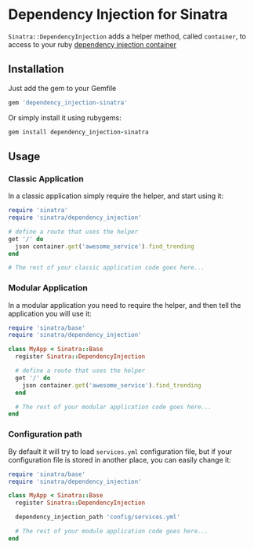 # Dependency Injection for Sinatra

`Sinatra::DependencyInjection` adds a helper method, called `container`, to access to your ruby
[dependency injection container](https://github.com/kdisneur/dependency_injection-ruby)

## Installation

Just add the gem to your Gemfile

```ruby
gem 'dependency_injection-sinatra'
```

Or simply install it using rubygems:

```ruby
gem install dependency_injection-sinatra
```

## Usage

### Classic Application

In a classic application simply require the helper, and start using it:

```ruby
require 'sinatra'
require 'sinatra/dependency_injection'

# define a route that uses the helper
get '/' do
  json container.get('awesome_service').find_trending
end

# The rest of your classic application code goes here...
```

### Modular Application

In a modular application you need to require the helper, and then tell the
application you will use it:

```ruby
require 'sinatra/base'
require 'sinatra/dependency_injection'

class MyApp < Sinatra::Base
  register Sinatra::DependencyInjection

  # define a route that uses the helper
  get '/' do
    json container.get('awesome_service').find_trending
  end

  # The rest of your modular application code goes here...
end
```

### Configuration path

By default it will try to load `services.yml` configuration file, but if
your configuration file is stored in another place, you can easily change it:

```ruby
require 'sinatra/base'
require 'sinatra/dependency_injection'

class MyApp < Sinatra::Base
  register Sinatra::DependencyInjection

  dependency_injection_path 'config/services.yml'

  # The rest of your module application code goes here...
end
```
